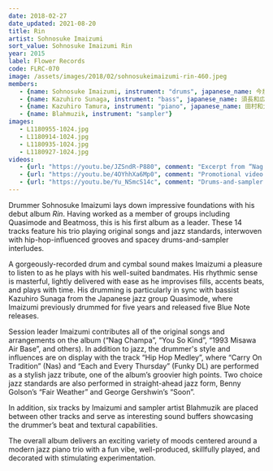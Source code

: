 ```yaml
---
date: 2018-02-27
date_updated: 2021-08-20
title: Rin
artist: Sohnosuke Imaizumi
sort_value: Sohnosuke Imaizumi Rin
year: 2015
label: Flower Records
code: FLRC-070
image: /assets/images/2018/02/sohnosukeimaizumi-rin-460.jpeg
members:
   - {name: Sohnosuke Imaizumi, instrument: "drums", japanese_name: 今泉総之輔, url: "http://www.imaizumisohnosuke.com/"}
   - {name: Kazuhiro Sunaga, instrument: "bass", japanese_name: 須長和広, url: "http://kazz.arrow.jp/"}
   - {name: Kazuhiro Tamura, instrument: "piano", japanese_name: 田村和大, url: "https://ameblo.jp/kazu-piano/"}
   - {name: Blahmuzik, instrument: "sampler"}
images:
   - L1180955-1024.jpg
   - L1180914-1024.jpg
   - L1180935-1024.jpg
   - L1180927-1024.jpg
videos: 
   - {url: "https://youtu.be/JZSndR-P880", comment: "Excerpt from “Nag Champa”, the first track on this album"}
   - {url: "https://youtu.be/4OYhhXa6Mp0", comment: "Promotional video for the album"}
   - {url: "https://youtu.be/Yu_NSmcS14c", comment: "Drums-and-sampler excerpts from Sohnosuke Imaizumi and Blahmuzik"}
---
```

Drummer Sohnosuke Imaizumi lays down impressive foundations with his debut album *Rin*. Having worked as a member of groups including Quasimode and Beatmoss, this is his first album as a leader. These 14 tracks feature his trio playing original songs and jazz standards, interwoven with hip-hop-influenced grooves and spacey drums-and-sampler interludes.

A gorgeously-recorded drum and cymbal sound makes Imaizumi a pleasure to listen to as he plays with his well-suited bandmates. His rhythmic sense is masterful, lightly delivered with ease as he improvises fills, accents beats, and plays with time. His drumming is particularly in sync with bassist Kazuhiro Sunaga from the Japanese jazz group Quasimode, where Imaizumi previously drummed for five years and released five Blue Note releases.

Session leader Imaizumi contributes all of the original songs and arrangements on the album (“Nag Champa”, “You So Kind”, “1993 Misawa Air Base”, and others). In addition to jazz, the drummer's style and influences are on display with the track “Hip Hop Medley”, where “Carry On Tradition” (Nas) and “Each and Every Thursday” (Funky DL) are performed as a stylish jazz tribute, one of the album’s groovier high points. Two choice jazz standards are also performed in straight-ahead jazz form, Benny Golson’s “Fair Weather” and George Gershwin’s “Soon”.

In addition, six tracks by Imaizumi and sampler artist Blahmuzik are placed between other tracks and serve as interesting sound buffers showcasing the drummer’s beat and textural capabilities.

The overall album delivers an exciting variety of moods centered around a modern jazz piano trio with a fun vibe, well-produced, skillfully played, and decorated with stimulating experimentation.







